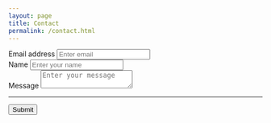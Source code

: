 ```yaml
---
layout: page
title: Contact
permalink: /contact.html
---
```


<form accept-charset="UTF-8" action="https://api.slapform.com/Rql5pOL6s" method="POST" enctype="multipart/form-data" target="_blank">
          <div class="form-group">
            <label for="exampleInputEmail1" required="required">Email address</label>
            <input type="email" name="email" class="form-control" id="exampleInputEmail1" aria-describedby="emailHelp" placeholder="Enter email">
          </div>
          <div class="form-group">
            <label for="exampleInputName">Name</label>
            <input type="text" name="name" class="form-control" id="exampleInputName" placeholder="Enter your name">
          </div>
          <div class="form-group">
            <label for="message">Message</label>
            <textarea name="message" id="message" class="form-control" required="required" placeholder="Enter your message" ></textarea> 
           </div>
          <hr>
          <button type="submit" class="btn btn-primary">Submit</button>
        </form>
